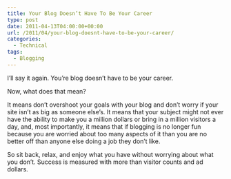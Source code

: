 ```yaml
---
title: Your Blog Doesn’t Have To Be Your Career
type: post
date: 2011-04-13T04:00:00+00:00
url: /2011/04/your-blog-doesnt-have-to-be-your-career/
categories:
  - Technical
tags:
  - Blogging
---
```


I’ll say it again. You’re blog doesn’t have to be your career.

Now, what does that mean?

It means don’t overshoot your goals with your blog and don’t worry if your site isn’t as big as someone else’s. It means that your subject might not ever have the ability to make you a million dollars or bring in a million visitors a day, and, most importantly, it means that if blogging is no longer fun because you are worried about too many aspects of it than you are no better off than anyone else doing a job they don’t like.

So sit back, relax, and enjoy what you have without worrying about what you don’t. Success is measured with more than visitor counts and ad dollars.